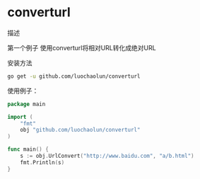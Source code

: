 # converturl

描述

第一个例子 使用converturl将相对URL转化成绝对URL

安装方法
```sh
go get -u github.com/luochaolun/converturl
```

使用例子：
```go
package main

import (
    "fmt"
    obj "github.com/luochaolun/converturl"
)  

func main() {
    s := obj.UrlConvert("http://www.baidu.com", "a/b.html")
    fmt.Println(s)
}
```